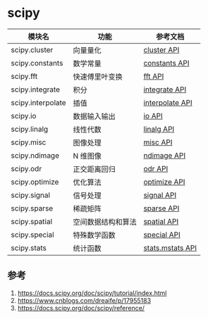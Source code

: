 # scipy

| 模块名 | 功能 | 参考文档 |
| --- | --- | --- |
| scipy.cluster | 向量量化 | [cluster API](https://docs.scipy.org/doc/scipy/reference/cluster.html) |
| scipy.constants | 数学常量 | [constants API](https://docs.scipy.org/doc/scipy/reference/constants.html) |
| scipy.fft | 快速傅里叶变换 | [fft API](https://docs.scipy.org/doc/scipy/reference/fft.html) |
| scipy.integrate | 积分 | [integrate API](https://docs.scipy.org/doc/scipy/reference/integrate.html) |
| scipy.interpolate | 插值 | [interpolate API](https://docs.scipy.org/doc/scipy/reference/interpolate.html) |
| scipy.io | 数据输入输出 | [io API](https://docs.scipy.org/doc/scipy/reference/io.html) |
| scipy.linalg | 线性代数 | [linalg API](https://docs.scipy.org/doc/scipy/reference/linalg.html) |
| scipy.misc | 图像处理 | [misc API](https://docs.scipy.org/doc/scipy/reference/misc.html) |
| scipy.ndimage | N 维图像 | [ndimage API](https://docs.scipy.org/doc/scipy/reference/ndimage.html) |
| scipy.odr | 正交距离回归 | [odr API](https://docs.scipy.org/doc/scipy/reference/odr.html) |
| scipy.optimize | 优化算法 | [optimize API](https://docs.scipy.org/doc/scipy/reference/optimize.html) |
| scipy.signal | 信号处理 | [signal API](https://docs.scipy.org/doc/scipy/reference/signal.html) |
| scipy.sparse | 稀疏矩阵 | [sparse API](https://docs.scipy.org/doc/scipy/reference/sparse.html) |
| scipy.spatial | 空间数据结构和算法 | [spatial API](https://docs.scipy.org/doc/scipy/reference/spatial.html) |
| scipy.special | 特殊数学函数 | [special API](https://docs.scipy.org/doc/scipy/reference/special.html) |
| scipy.stats | 统计函数 | [stats.mstats API](https://docs.scipy.org/doc/scipy/reference/stats.mstats.html) |






## 参考

1. https://docs.scipy.org/doc/scipy/tutorial/index.html
2. https://www.cnblogs.com/dreaife/p/17955183
3. https://docs.scipy.org/doc/scipy/reference/

